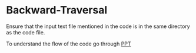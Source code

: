 # Backward-Traversal

Ensure that the input text file mentioned in the code is in the same directory as the code file. 

To understand the flow of the code go through <a href=" "> PPT </a>
